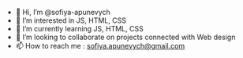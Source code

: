 - 👋 Hi, I’m @sofiya-apunevych
- 👀 I’m interested in JS, HTML, CSS
- 🌱 I’m currently learning JS, HTML, CSS
- 💞️ I’m looking to collaborate on projects connected with Web design
- 📫 How to reach me : sofiya.apunevych@gmail.com

<!---
sofiya-apunevych/sofiya-apunevych is a ✨ special ✨ repository because its `README.md` (this file) appears on your GitHub profile.
You can click the Preview link to take a look at your changes.
--->
